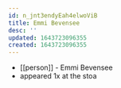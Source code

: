 ```yaml
---
id: n_jnt3endyEah4elwoViB
title: Emmi Bevensee
desc: ''
updated: 1643723096355
created: 1643723096355
---
```



- [[person]] - Emmi Bevensee
- appeared 1x at the stoa
